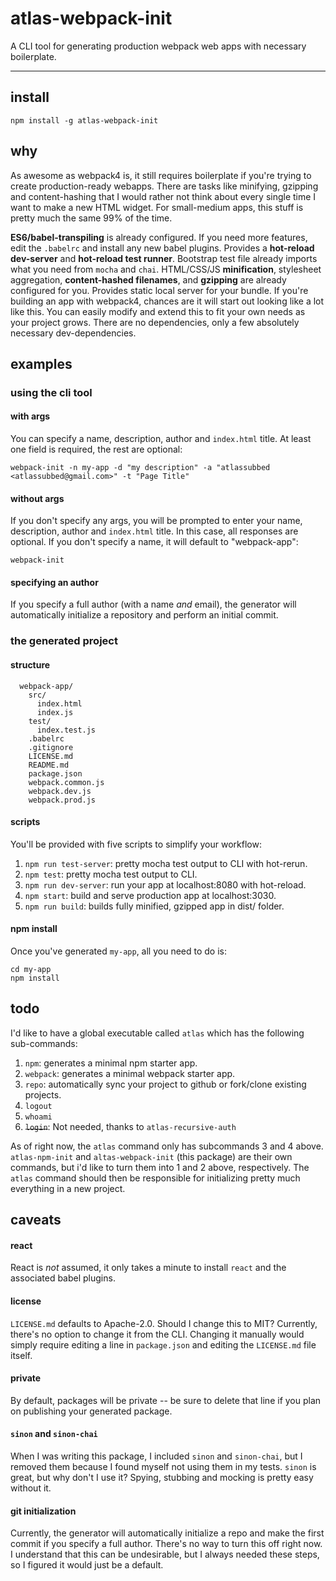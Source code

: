 # atlas-webpack-init

A CLI tool for generating production webpack web apps with necessary boilerplate.

---

## install

```
npm install -g atlas-webpack-init
```

## why

As awesome as webpack4 is, it still requires boilerplate if you're trying to create production-ready webapps. There are tasks like minifying, gzipping and content-hashing that I would rather not think about every single time I want to make a new HTML widget. For small-medium apps, this stuff is pretty much the same 99% of the time.

**ES6/babel-transpiling** is already configured. If you need more features, edit the `.babelrc` and install any new babel plugins. Provides a **hot-reload dev-server** and **hot-reload test runner**. Bootstrap test file already imports what you need from `mocha` and `chai`. HTML/CSS/JS **minification**, stylesheet aggregation, **content-hashed filenames**, and **gzipping** are already configured for you. Provides static local server for your bundle. If you're building an app with webpack4, chances are it will start out looking like a lot like this. You can easily modify and extend this to fit your own needs as your project grows. There are no dependencies, only a few absolutely necessary dev-dependencies.

## examples

### using the cli tool

#### with args

You can specify a name, description, author and `index.html` title. At least one field is required, the rest are optional:

```
webpack-init -n my-app -d "my description" -a "atlassubbed <atlassubbed@gmail.com>" -t "Page Title"
```

#### without args

If you don't specify any args, you will be prompted to enter your name, description, author and `index.html` title. In this case, all responses are optional. If you don't specify a name, it will default to "webpack-app":

```
webpack-init
```

#### specifying an author

If you specify a full author (with a name *and* email), the generator will automatically initialize a repository and perform an initial commit.

### the generated project

#### structure

```
  webpack-app/
    src/
      index.html
      index.js
    test/
      index.test.js
    .babelrc
    .gitignore
    LICENSE.md
    README.md
    package.json
    webpack.common.js
    webpack.dev.js
    webpack.prod.js
```

#### scripts

You'll be provided with five scripts to simplify your workflow:

  1. `npm run test-server`: pretty mocha test output to CLI with hot-rerun.
  2. `npm test`: pretty mocha test output to CLI.
  3. `npm run dev-server`: run your app at localhost:8080 with hot-reload.
  4. `npm start`: build and serve production app at localhost:3030.
  5. `npm run build`: builds fully minified, gzipped app in dist/ folder.

#### npm install

Once you've generated `my-app`, all you need to do is:

```
cd my-app
npm install
```

## todo

I'd like to have a global executable called `atlas` which has the following sub-commands:

  1. `npm`: generates a minimal npm starter app.
  2. `webpack`: generates a minimal webpack starter app.
  3. `repo`: automatically sync your project to github or fork/clone existing projects.
  4. `logout`
  5. `whoami`
  6. ~~`login`~~: Not needed, thanks to `atlas-recursive-auth`

As of right now, the `atlas` command only has subcommands 3 and 4 above. `atlas-npm-init` and `altas-webpack-init` (this package) are their own commands, but i'd like to turn them into 1 and 2 above, respectively. The `atlas` command should then be responsible for initializing pretty much everything in a new project.

## caveats

#### react

React is *not* assumed, it only takes a minute to install `react` and the associated babel plugins.

#### license

`LICENSE.md` defaults to Apache-2.0. Should I change this to MIT? Currently, there's no option to change it from the CLI. Changing it manually would simply require editing a line in `package.json` and editing the `LICENSE.md` file itself.

#### private

By default, packages will be private -- be sure to delete that line if you plan on publishing your generated package.

#### `sinon` and `sinon-chai`

When I was writing this package, I included `sinon` and `sinon-chai`, but I removed them because I found myself not using them in my tests. `sinon` is great, but why don't I use it? Spying, stubbing and mocking is pretty easy without it.

#### git initialization

Currently, the generator will automatically initialize a repo and make the first commit if you specify a full author. There's no way to turn this off right now. I understand that this can be undesirable, but I always needed these steps, so I figured it would just be a default.